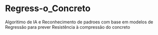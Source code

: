 # Regress-o_Concreto
Algoritimo de IA e Reconhecimento de padroes com base em modelos de Regressão para prever Resistência à compressão do concreto
